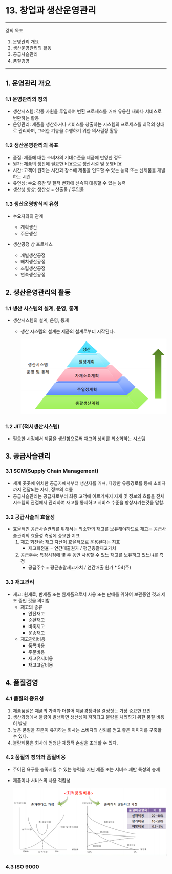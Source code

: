 # 13. 창업과 생산운영관리
---
강의 목표
1. 운영관리 개요
2. 생산운영관리의 활동
3. 공급사슬관리
4. 품질경영
---

## 1. 운영관리 개요

### 1.1 운영관리의 정의

- 생산시스템: 각종 자원을 투입하여 변환 프로세스를 거쳐 유용한 재화나 서비스로 변환하는 활동
- 운영관리: 제품을 생산하거나 서비스를 창출하는 시스템의 프로세스를 최적의 상태로 관리하며, 그러한 기능을 수행하기 위한 의사결정 활동

### 1.2 생산운영관리의 목표

- 품질: 제품에 대한 소비자의 기대수준을 제품에 반영한 정도
- 원가: 제품의 생산에 필요한 비용으로 생산시설 및 운영비용
- 시간: 고객이 원하는 시간과 장소에 제품을 인도할 수 있는 능력 또는 신제품을 개발하는 시간
- 유연성: 수요 증감 및 질적 변화에 신속히 대응할 수 있는 능력
- 생산성 향상: 생산성 = 산출물 / 투입물

### 1.3 생산운영방식의 유형

- 수요자와의 관계
  - 계획생산
  - 주문생산

- 생산공정 상 프로세스
  - 개별생산공정
  - 배치생산공정
  - 조립생산공정
  - 연속생산공정

## 2. 생산운영관리의 활동

### 1.1 생산 시스템의 설계, 운영, 통계

- 생산시스템의 설계, 운영, 통제
  - 생산 시스템의 설계는 제품의 설계로부터 시작된다.

    ![](../img/13week_system.png)

### 1.2 JIT(적시생산시스템)

- 필요한 시점에서 제품을 생산함으로써 재고와 낭비를 최소화하는 시스템

## 3. 공급사슬관리

### 3.1 SCM(Supply Chain Management)
  - 세계 곳곳에 위치한 공급자에서부터 생산자를 거쳐, 다양한 유통경로를 통해 소비자까지 전달되는 자제, 정보의 흐름
  - 공급사슬관리는 공급자로부터 최종 고객에 이르기까지 자재 및 정보의 흐름을 전체 시스템의 관점에서 관리하여 재고를 통제하고 서비스 수준을 향상시키는것을 말함.

### 3.2 공급사슬의 효율성

- 효율적인 공급사슬관리를 위해서는 최소한의 재고를 보유해야하므로 재고는 공급사슬관리의 효율성 측정에 중요한 지표
  1. 재고 회전율: 재고 자산이 효율적으로 운용된다는 지표
     - 재고회전율 = 연간매출원가 / 평균총괄재고가치
  2. 공급주수: 특정시점에 몇 주 동안 사용할 수 있느 재고를 보유하고 있느냐를 측정
     - 공급주수 = 평균총괄재고가치 / 연간매출 원가 * 54(주)

### 3.3 재고관리

- 재고: 원재료, 반제품 또는 완제품으로서 사용 또는 판매를 위하여 보관중인 것과 제조 중인 것을 의미함
  - 재고의 종류
    - 안전재고
    - 순환재고
    - 비축재고
    - 운송재고
  - 재고관리비용
    - 품목비용
    - 주문비용
    - 재고유지비용
    - 재고고갈비용

## 4. 품질경영
### 4.1 품질의 중요성

1. 제품품질은 제품의 가격과 더불어 제품경쟁력을 결정짓는 가장 중요한 요인
2. 생산과정에서 불량이 발생하면 생산성이 저하되고 불량을 처리하기 위한 품질 비용이 발생
3. 높은 품질을 꾸준이 유지하는 회사는 소비자의 신뢰를 얻고 좋은 이미지를 구축할 수 있다.
4. 불량제품은 회사에 엄청난 재정적 손실을 초래할 수 있다.

### 4.2 품질의 정의와 품질비용

- 주어진 욕구를 충족시킬 수 있는 능력을 지닌 제품 또는 서비스 제반 특성의 총제
- 제품이나 서비스의 사용 적합성

    ![](../img/13week_pay.png)

### 4.3 ISO 9000